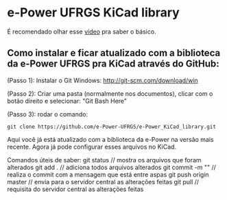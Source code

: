 # e-Power UFRGS KiCad library

É recomendado olhar esse [vídeo](https://www.youtube.com/watch?v=SWYqp7iY_Tc) pra saber o básico.

## Como instalar e ficar atualizado com a biblioteca da e-Power UFRGS pra KiCad através do GitHub:

(Passo 1): Instalar o Git
Windows: http://git-scm.com/download/win

(Passo 2):
Criar uma pasta (normalmente nos documentos), clicar com o botão direito e selecionar: "Git Bash Here"

(Passo 3): rodar o comando:
```
git clone https://github.com/e-Power-UFRGS/e-Power_KiCad_library.git
```

Aqui você já está atualizado com a biblioteca da e-Power na versão mais recente. Agora já pode configurar esses arquivos no KiCad.

Comandos úteis de saber:
git status                  // mostra os arquivos que foram alterados
git add .                   // adiciona todos arquivos alterados
git commit -m "<message>"   // realiza o commit com a mensagem que está entre aspas
git push origin master      // envia para o servidor central as alterações feitas
git pull                    // requisita do servidor central as alterações feitas

